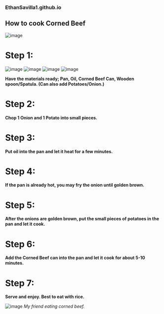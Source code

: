 ### EthanSavilla1.github.io 
## **How to cook Corned Beef** ##

![image](https://user-images.githubusercontent.com/118233926/203455410-b06689b5-8205-4434-a286-5650620dae04.png)

# Step 1: 
![image](https://user-images.githubusercontent.com/118233926/203452541-8444e028-6ef8-4042-ac94-caaebfb55bce.png) ![image](https://user-images.githubusercontent.com/118233926/203452656-66df1aaa-7116-4f74-89d2-83aa79d4c97c.png) ![image](https://user-images.githubusercontent.com/118233926/203452742-c25c5c62-11c9-4fcd-9fc6-e902708c96d8.png) ![image](https://user-images.githubusercontent.com/118233926/203452912-700f59b1-a8d8-46ae-81b4-d9c9dbab42d1.png)

**Have the materials ready; Pan, Oil, Corned Beef Can, Wooden spoon/Spatula. (Can also add Potatoes/Onion.)**

# Step 2:
**Chop 1 Onion and 1 Potato into small pieces.**

# Step 3:
**Put oil into the pan and let it heat for a few minutes.**

# Step 4:
**If the pan is already hot, you may fry the onion until golden brown.**

# Step 5:
**After the onions are golden brown, put the small pieces of potatoes in the pan and let it cook.**

# Step 6:
**Add the Corned Beef can into the pan and let it cook for about 5-10 minutes.**

# Step 7:
**Serve and enjoy. Best to eat with rice.**

![image](https://user-images.githubusercontent.com/118233926/203674203-47998bee-e2bf-45d1-89b9-1b1192482790.png)
*My friend eating corned beef.*

